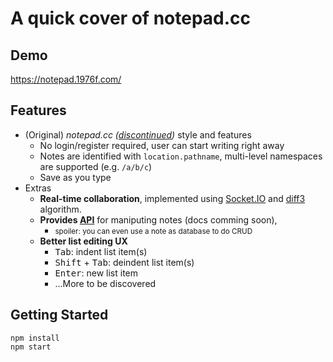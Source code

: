 # A quick cover of notepad.cc

## Demo

https://notepad.1976f.com/

## Features

- (Original) _notepad.cc ([discontinued](https://www.reddit.com/r/UsefulWebsites/comments/3wepc4/notepadcc_online_notepad_is_shutting_down_soon/))_ style and features
  - No login/register required, user can start writing right away
  - Notes are identified with `location.pathname`, multi-level namespaces are supported (e.g. `/a/b/c`)
  - Save as you type
- Extras
  - **Real-time collaboration**, implemented using [Socket.IO] and [diff3] algorithm.
  - **Provides [API](./server/router/index.test)** for maniputing notes (docs comming soon),
    - <small>spoiler: you can even use a note as database to do CRUD</small>
  - **Better list editing UX**
    - <kbd>Tab</kbd>: indent list item(s)
    - <kbd>Shift</kbd> + <kbd>Tab</kbd>: deindent list item(s)
    - <kbd>Enter</kbd>: new list item
    - ...More to be discovered

## Getting Started

```shell
npm install
npm start
```

[diff3]: https://en.wikipedia.org/wiki/Diff3
[socket.io]: https://socket.io/
